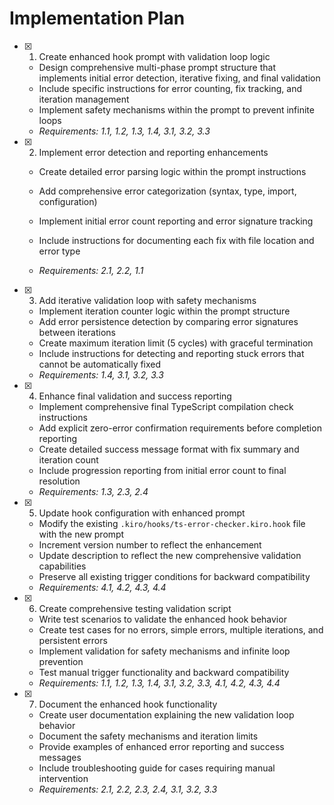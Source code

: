 # Implementation Plan

- [x] 1. Create enhanced hook prompt with validation loop logic

  - Design comprehensive multi-phase prompt structure that implements initial error detection, iterative fixing, and final validation
  - Include specific instructions for error counting, fix tracking, and iteration management
  - Implement safety mechanisms within the prompt to prevent infinite loops
  - _Requirements: 1.1, 1.2, 1.3, 1.4, 3.1, 3.2, 3.3_

- [x] 2. Implement error detection and reporting enhancements

  - Create detailed error parsing logic within the prompt instructions
  - Add comprehensive error categorization (syntax, type, import, configuration)

  - Implement initial error count reporting and error signature tracking
  - Include instructions for documenting each fix with file location and error type
  - _Requirements: 2.1, 2.2, 1.1_

- [x] 3. Add iterative validation loop with safety mechanisms

  - Implement iteration counter logic within the prompt structure
  - Add error persistence detection by comparing error signatures between iterations
  - Create maximum iteration limit (5 cycles) with graceful termination
  - Include instructions for detecting and reporting stuck errors that cannot be automatically fixed
  - _Requirements: 1.4, 3.1, 3.2, 3.3_

- [x] 4. Enhance final validation and success reporting

  - Implement comprehensive final TypeScript compilation check instructions
  - Add explicit zero-error confirmation requirements before completion reporting
  - Create detailed success message format with fix summary and iteration count
  - Include progression reporting from initial error count to final resolution
  - _Requirements: 1.3, 2.3, 2.4_

- [x] 5. Update hook configuration with enhanced prompt

  - Modify the existing `.kiro/hooks/ts-error-checker.kiro.hook` file with the new prompt
  - Increment version number to reflect the enhancement
  - Update description to reflect the new comprehensive validation capabilities
  - Preserve all existing trigger conditions for backward compatibility
  - _Requirements: 4.1, 4.2, 4.3, 4.4_


- [x] 6. Create comprehensive testing validation script







  - Write test scenarios to validate the enhanced hook behavior
  - Create test cases for no errors, simple errors, multiple iterations, and persistent errors
  - Implement validation for safety mechanisms and infinite loop prevention
  - Test manual trigger functionality and backward compatibility
  - _Requirements: 1.1, 1.2, 1.3, 1.4, 3.1, 3.2, 3.3, 4.1, 4.2, 4.3, 4.4_

- [x] 7. Document the enhanced hook functionality







  - Create user documentation explaining the new validation loop behavior
  - Document the safety mechanisms and iteration limits
  - Provide examples of enhanced error reporting and success messages
  - Include troubleshooting guide for cases requiring manual intervention
  - _Requirements: 2.1, 2.2, 2.3, 2.4, 3.1, 3.2, 3.3_
